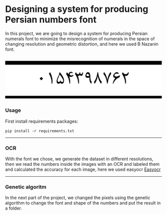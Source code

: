 # Designing a system for producing Persian numbers font

In this project, we are going to design a system for producing Persian numerals font to minimize the misrecognition of numerals in the space of changing resolution and geometric distortion, and here we used B Nazanin font.

![font](Img\B_nazanin.jpg)
---
### Usage
First install requirements packages:
```
pip install -r requirements.txt 
```
---
### OCR
With the font we chose, we generate the dataset in different resolutions, then we read the numbers inside the images with an OCR and labeled them and calculated the accuracy for each image, here we used easyocr [Easyocr](https://github.com/JaidedAI/EasyOCR)

---
### Genetic algoritm
In the next part of the project, we changed the pixels using the genetic algorithm to change the font and shape of the numbers and put the result in a folder.